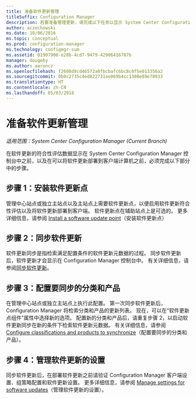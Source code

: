 ```yaml
---
title: 准备软件更新管理
titleSuffix: Configuration Manager
description: 若要准备管理更新，请完成以下任务以显示 System Center Configuration Manager 控制台中的符合性评估数据。
author: aczechowski
ms.date: 10/06/2016
ms.topic: conceptual
ms.prod: configuration-manager
ms.technology: configmgr-sum
ms.assetid: 01907900-e28b-4cd7-9479-42906416707b
manager: dougeby
ms.author: aaroncz
ms.openlocfilehash: f2608d8cd46572a0fbcbafc6bc8c0f5e013356a2
ms.sourcegitcommit: 0b0c2735c4ed822731ae069b4cc1380e89e78933
ms.translationtype: HT
ms.contentlocale: zh-CN
ms.lasthandoff: 05/03/2018
---
```

# <a name="prepare-for-software-updates-management"></a>准备软件更新管理

*适用范围：System Center Configuration Manager (Current Branch)*

在软件更新的符合性评估数据显示在 System Center Configuration Manager 控制台中之前，以及在可以将软件更新部署到客户端计算机之前，必须完成以下部分中的步骤。

## <a name="step-1-install-a-software-update-point"></a>步骤 1：安装软件更新点  
管理中心站点或独立主站点以及主站点上需要软件更新点，以便启用软件更新符合性评估以及将软件更新部署到客户端。 软件更新点在辅助站点上是可选的。 更多详细信息，请参阅 [Install a software update point](install-a-software-update-point.md)（安装软件更新点）  

## <a name="step-2-synchronize-software-updates"></a>步骤 2：同步软件更新
软件更新同步是指检索满足配置条件的软件更新元数据的过程。 同步软件更新后，软件更新才会显示在 Configuration Manager 控制台中。 有关详细信息，请参阅[同步软件更新](synchronize-software-updates.md)。   

## <a name="step-3-configure-classifications-and-products-to-synchronize"></a>步骤 3：配置要同步的分类和产品
在管理中心站点或独立主站点上执行此配置。 第一次同步软件更新后，Configuration Manager 将检索分类和产品的更新列表。 现在，可以在“软件更新点组件”属性中选择新的选项。 配置新的分类和产品后，请重复步骤 2，以启动软件更新同步在新的条件下检索软件更新元数据。 有关详细信息，请参阅 [Configure classifications and products to synchronize](configure-classifications-and-products.md)（配置要同步的分类和产品）。

## <a name="step-4-manage-settings-for-software-updates"></a>步骤 4：管理软件更新的设置
同步软件更新后，在部署软件更新之前请验证 Configuration Manager 客户端设置、组策略配置和软件更新设置。 更多详细信息，请参阅 [Manage settings for software updates](manage-settings-for-software-updates.md)（管理软件更新的设置）。
